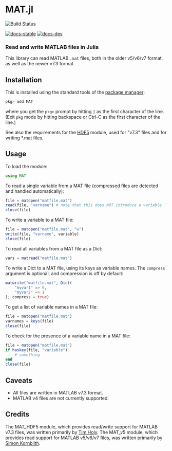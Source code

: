 # MAT.jl
[![Build Status](https://github.com/JuliaIO/MAT.jl/workflows/CI/badge.svg?branch=master)](https://github.com/JuliaIO/MAT.jl/actions)

[![docs-stable][docs-stable-img]][docs-stable-url]
[![docs-dev][docs-dev-img]][docs-dev-url]

### Read and write MATLAB files in Julia

This library can read MATLAB `.mat` files, both in the older v5/v6/v7 format, as well as the newer v7.3 format.

## Installation

This is installed using the standard tools of the [package manager](https://julialang.github.io/Pkg.jl/v1/getting-started/):

```julia
pkg> add MAT
```
where you get the `pkg>` prompt by hitting `]` as the first character of the line. (Exit `pkg` mode by hitting backspace or Ctrl-C as the first character of the line.)

See also the requirements for the [HDF5](https://github.com/timholy/HDF5.jl/) module, used for "v7.3" files and for writing \*.mat files.

## Usage

To load the module:

```julia
using MAT
```

To read a single variable from a MAT file (compressed files are detected and handled automatically):

```julia
file = matopen("matfile.mat")
read(file, "varname") # note that this does NOT introduce a variable ``varname`` into scope
close(file)
```

To write a variable to a MAT file:

```julia
file = matopen("matfile.mat", "w")
write(file, "varname", variable)
close(file)
```

To read all variables from a MAT file as a Dict:

```julia
vars = matread("matfile.mat")
```

To write a Dict to a MAT file, using its keys as variable names.
The `compress` argument is optional, and compression is off by default:

```julia
matwrite("matfile.mat", Dict(
	"myvar1" => 0,
	"myvar2" => 1
); compress = true)
```

To get a list of variable names in a MAT file:

```julia
file = matopen("matfile.mat")
varnames = keys(file)
close(file)
```

To check for the presence of a variable name in a MAT file:

```julia
file = matopen("matfile.mat")
if haskey(file, "variable")
    # something
end
close(file)
```

## Caveats

* All files are written in MATLAB v7.3 format.
* MATLAB v4 files are not currently supported.

## Credits

The MAT_HDF5 module, which provides read/write support for MATLAB v7.3 files, was written primarily by [Tim Holy](https://github.com/timholy/). The MAT_v5 module, which provides read support for MATLAB v5/v6/v7 files, was written primarily by [Simon Kornblith](https://github.com/simonster/).


<!-- URLs -->
[docs-stable-img]: https://img.shields.io/badge/docs-stable-blue.svg
[docs-stable-url]: https://JuliaIO.github.io/MAT.jl/stable
[docs-dev-img]: https://img.shields.io/badge/docs-dev-blue.svg
[docs-dev-url]: https://JuliaIO.github.io/MAT.jl/dev
